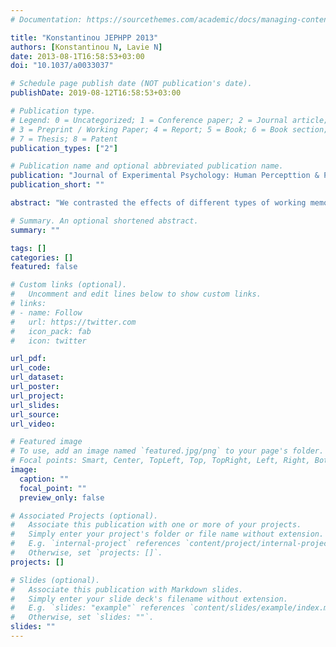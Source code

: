 ```yaml
---
# Documentation: https://sourcethemes.com/academic/docs/managing-content/

title: "Konstantinou JEPHPP 2013"
authors: [Konstantinou N, Lavie N]
date: 2013-08-1T16:58:53+03:00
doi: "10.1037/a0033037"

# Schedule page publish date (NOT publication's date).
publishDate: 2019-08-12T16:58:53+03:00

# Publication type.
# Legend: 0 = Uncategorized; 1 = Conference paper; 2 = Journal article;
# 3 = Preprint / Working Paper; 4 = Report; 5 = Book; 6 = Book section;
# 7 = Thesis; 8 = Patent
publication_types: ["2"]

# Publication name and optional abbreviated publication name.
publication: "Journal of Experimental Psychology: Human Percepttion & Performance"
publication_short: ""

abstract: "We contrasted the effects of different types of working memory (WM) load on detection. Considering the sensory-recruitment hypothesis of visual short-term memory (VSTM) within load theory (e.g., Lavie, 2010) led us to predict that VSTM load would reduce visual-representation capacity, thus leading to reduced detection sensitivity during maintenance, whereas load on WM cognitive control processes would reduce priority-based control, thus leading to enhanced detection sensitivity for a low-priority stimulus. During the retention interval of a WM task, participants performed a visual-search task while also asked to detect a masked stimulus in the periphery. Loading WM cognitive control processes (with the demand to maintain a random digit order [vs. fixed in conditions of low load]) led to enhanced detection sensitivity. In contrast, loading VSTM (with the demand to maintain the color and positions of six squares [vs. one in conditions of low load]) reduced detection sensitivity, an effect comparable with that found for manipulating perceptual load in the search task. The results confirmed our predictions and established a new functional dissociation between the roles of different types of WM load in the fundamental visual perception process of detection."

# Summary. An optional shortened abstract.
summary: ""

tags: []
categories: []
featured: false

# Custom links (optional).
#   Uncomment and edit lines below to show custom links.
# links:
# - name: Follow
#   url: https://twitter.com
#   icon_pack: fab
#   icon: twitter

url_pdf:
url_code:
url_dataset:
url_poster:
url_project:
url_slides:
url_source:
url_video:

# Featured image
# To use, add an image named `featured.jpg/png` to your page's folder. 
# Focal points: Smart, Center, TopLeft, Top, TopRight, Left, Right, BottomLeft, Bottom, BottomRight.
image:
  caption: ""
  focal_point: ""
  preview_only: false

# Associated Projects (optional).
#   Associate this publication with one or more of your projects.
#   Simply enter your project's folder or file name without extension.
#   E.g. `internal-project` references `content/project/internal-project/index.md`.
#   Otherwise, set `projects: []`.
projects: []

# Slides (optional).
#   Associate this publication with Markdown slides.
#   Simply enter your slide deck's filename without extension.
#   E.g. `slides: "example"` references `content/slides/example/index.md`.
#   Otherwise, set `slides: ""`.
slides: ""
---
```

